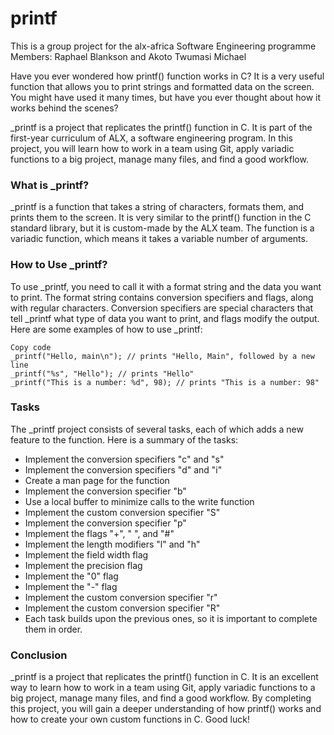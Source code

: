# printf
This is a group project for the alx-africa Software Engineering programme
Members: Raphael Blankson and  Akoto Twumasi Michael


Have you ever wondered how printf() function works in C? It is a very useful function that allows you to print strings and formatted data on the screen. You might have used it many times, but have you ever thought about how it works behind the scenes?

_printf is a project that replicates the printf() function in C. It is part of the first-year curriculum of ALX, a software engineering program. In this project, you will learn how to work in a team using Git, apply variadic functions to a big project, manage many files, and find a good workflow.

### What is _printf?
_printf is a function that takes a string of characters, formats them, and prints them to the screen. It is very similar to the printf() function in the C standard library, but it is custom-made by the ALX team. The function is a variadic function, which means it takes a variable number of arguments.

### How to Use _printf?
To use _printf, you need to call it with a format string and the data you want to print. The format string contains conversion specifiers and flags, along with regular characters. Conversion specifiers are special characters that tell _printf what type of data you want to print, and flags modify the output. Here are some examples of how to use _printf:

```
Copy code
_printf("Hello, main\n"); // prints "Hello, Main", followed by a new line
_printf("%s", "Hello"); // prints "Hello"
_printf("This is a number: %d", 98); // prints "This is a number: 98"
```
### Tasks
The _printf project consists of several tasks, each of which adds a new feature to the function. Here is a summary of the tasks:

- Implement the conversion specifiers "c" and "s"
- Implement the conversion specifiers "d" and "i"
- Create a man page for the function
- Implement the conversion specifier "b"
- Use a local buffer to minimize calls to the write function
- Implement the custom conversion specifier "S"
- Implement the conversion specifier "p"
- Implement the flags "+", " ", and "#"
- Implement the length modifiers "l" and "h"
- Implement the field width flag
- Implement the precision flag
- Implement the "0" flag
- Implement the "-" flag
- Implement the custom conversion specifier "r"
- Implement the custom conversion specifier "R"
- Each task builds upon the previous ones, so it is important to complete them in order.

### Conclusion
_printf is a project that replicates the printf() function in C. It is an excellent way to learn how to work in a team using Git, apply variadic functions to a big project, manage many files, and find a good workflow. By completing this project, you will gain a deeper understanding of how printf() works and how to create your own custom functions in C. Good luck!
